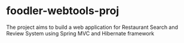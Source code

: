 # foodler-webtools-proj
The project aims to build a web application for Restaurant Search and Review System using Spring MVC and Hibernate framework
